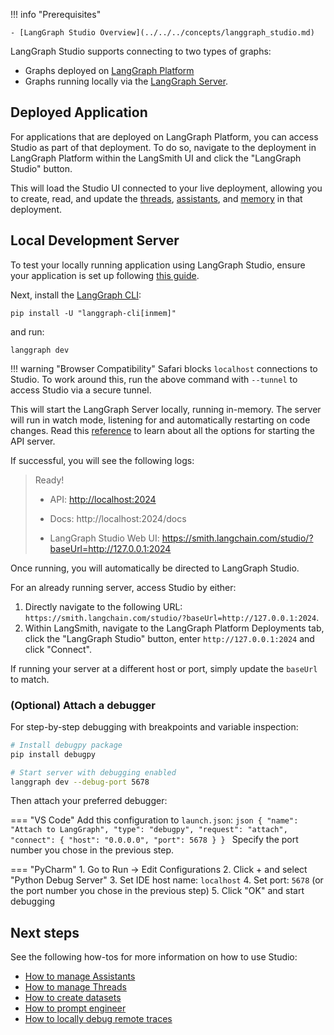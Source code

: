 !!! info "Prerequisites"

    - [LangGraph Studio Overview](../../../concepts/langgraph_studio.md)

LangGraph Studio supports connecting to two types of graphs:

- Graphs deployed on [LangGraph Platform](../../../cloud/quick_start.md)
- Graphs running locally via the [LangGraph Server](../../../tutorials/langgraph-platform/local-server.md).

## Deployed Application

For applications that are deployed on LangGraph Platform, you can access Studio as part of that deployment. To do so, navigate to the deployment in LangGraph Platform within the LangSmith UI and click the "LangGraph Studio" button.

This will load the Studio UI connected to your live deployment, allowing you to create, read, and update the [threads](../../concepts/threads.md), [assistants](../../../concepts/assistants.md), and [memory](../../../concepts//memory.md) in that deployment.

## Local Development Server

To test your locally running application using LangGraph Studio, ensure your application is set up following [this guide](https://langchain-ai.github.io/langgraph/cloud/deployment/setup/).

Next, install the [LangGraph CLI](../../../concepts/langgraph_cli.md):

```
pip install -U "langgraph-cli[inmem]"
```

and run:

```
langgraph dev
```

!!! warning "Browser Compatibility"
    Safari blocks `localhost` connections to Studio. To work around this, run the above command with `--tunnel` to access Studio via a secure tunnel.

This will start the LangGraph Server locally, running in-memory. The server will run in watch mode, listening for and automatically restarting on code changes. Read this [reference](https://langchain-ai.github.io/langgraph/cloud/reference/cli/#dev) to learn about all the options for starting the API server.

If successful, you will see the following logs:

> Ready!
>
> - API: [http://localhost:2024](http://localhost:2024/)
>
> - Docs: http://localhost:2024/docs
>
> - LangGraph Studio Web UI: https://smith.langchain.com/studio/?baseUrl=http://127.0.0.1:2024

Once running, you will automatically be directed to LangGraph Studio. 


For an already running server, access Studio by either:

 1. Directly navigate to the following URL: `https://smith.langchain.com/studio/?baseUrl=http://127.0.0.1:2024`. 
 2. Within LangSmith, navigate to the LangGraph Platform Deployments tab, click the "LangGraph Studio" button, enter `http://127.0.0.1:2024` and click "Connect".
 
 If running your server at a different host or port, simply update the `baseUrl` to match.

### (Optional) Attach a debugger

For step-by-step debugging with breakpoints and variable inspection:

```bash
# Install debugpy package
pip install debugpy

# Start server with debugging enabled
langgraph dev --debug-port 5678
```

Then attach your preferred debugger:

=== "VS Code"
    Add this configuration to `launch.json`:
    ```json
      {
        "name": "Attach to LangGraph",
        "type": "debugpy",
        "request": "attach",
        "connect": {
          "host": "0.0.0.0",
          "port": 5678
        }
      }
    ```
    Specify the port number you chose in the previous step.

=== "PyCharm" 
    1. Go to Run → Edit Configurations 
    2. Click + and select "Python Debug Server" 
    3. Set IDE host name: `localhost` 
    4. Set port: `5678` (or the port number you chose in the previous step) 
    5. Click "OK" and start debugging


## Next steps

See the following how-tos for more information on how to use Studio:

- [How to manage Assistants](../invoke_studio.md)
- [How to manage Threads](../threads_studio.md)
- [How to create datasets](../datasets_studio.md)
- [How to prompt engineer](../iterate_graph_studio.md)
- [How to locally debug remote traces](../clone_traces_studio.md)
